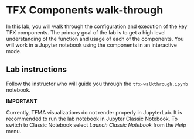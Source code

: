 # TFX Components walk-through

In this lab, you will walk through  the configuration and execution of the key TFX components. The primary goal of the lab is to get a high level understanding of the function and usage of each of the components. You will work in a Jupyter notebook using the components in an interactive mode.


## Lab instructions

Follow the instructor who will guide you through the `tfx-walkthrough.ipynb` notebook.

**IMPORTANT**

Currently, TFMA visualizations do not render properly in JupyterLab. It is recommended to run the lab notebook in Jupyter Classic Notebook. To switch to Classic Notebook select *Launch Classic Notebook* from the *Help* menu.
